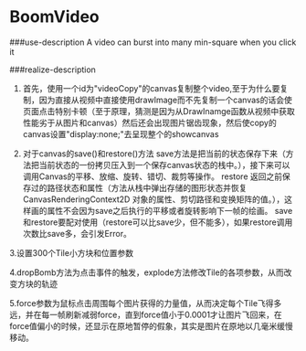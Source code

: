 # BoomVideo
###use-description
A video can burst into many min-square when you click it

###realize-description

1. 首先，使用一个id为"videoCopy"的canvas复制整个video,至于为什么要复制，因为直接从视频中直接使用drawImage而不先复制一个canvas的话会使页面点击特别卡顿（至于原理，猜测是因为从DrawInamge函数从视频中获取性能劣于从图片和canvas）然后还会出现图片锯齿现象，然后使copy的canvas设置"display:none;"去呈现整个的showcanvas

2. 对于canvas的save()和restore()方法
  save方法是把当前的状态保存下来（方法把当前状态的一份拷贝压入到一个保存canvas状态的栈中。），接下来可以调用Canvas的平移、放缩、旋转、错切、裁剪等操作。
  restore 返回之前保存过的路径状态和属性（方法从栈中弹出存储的图形状态并恢复 CanvasRenderingContext2D 对象的属性、剪切路径和变换矩阵的值。），这样画的属性不会因为save之后执行的平移或者旋转影响下一帧的绘画。
  save和restore要配对使用（restore可以比save少，但不能多），如果restore调用次数比save多，会引发Error。
  
3.设置300个Tile小方块和位置参数
 
4.dropBomb方法为点击事件的触发，explode方法修改Tile的各项参数，从而改变方块的轨迹
 
5.force参数为鼠标点击周围每个图片获得的力量值，从而决定每个Tile飞得多远，并在每一帧刷新减弱force，直到force值小于0.0001才让图片飞回来，在force值偏小的时候，还显示在原地暂停的假象，其实是图片在原地以几毫米缓慢移动。
 
 
